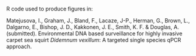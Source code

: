 
R code used to produce figures in: 

Matejusova, I., Graham, J., Bland, F., Lacaze, J-P., Herman, G., Brown, L., Dalgarno, E., Bishop, J. D., Kakkonen, J. E., Smith, K. F. & Douglas, A. (submitted). Environmental DNA based surveillance for highly invasive carpet sea squirt *Didemnum vexillum*: A targeted single species qPCR approach.
